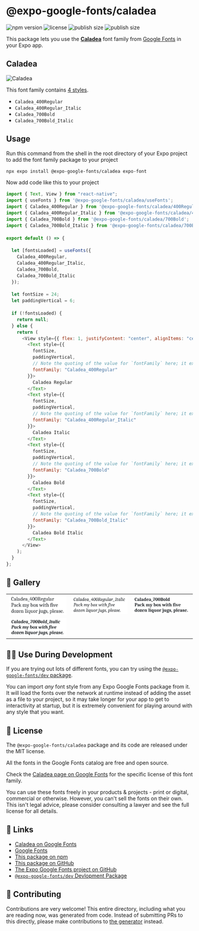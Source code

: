 # @expo-google-fonts/caladea

![npm version](https://flat.badgen.net/npm/v/@expo-google-fonts/caladea)
![license](https://flat.badgen.net/github/license/expo/google-fonts)
![publish size](https://flat.badgen.net/packagephobia/install/@expo-google-fonts/caladea)
![publish size](https://flat.badgen.net/packagephobia/publish/@expo-google-fonts/caladea)

This package lets you use the [**Caladea**](https://fonts.google.com/specimen/Caladea) font family from [Google Fonts](https://fonts.google.com/) in your Expo app.

## Caladea

![Caladea](./font-family.png)

This font family contains [4 styles](#-gallery).

- `Caladea_400Regular`
- `Caladea_400Regular_Italic`
- `Caladea_700Bold`
- `Caladea_700Bold_Italic`

## Usage

Run this command from the shell in the root directory of your Expo project to add the font family package to your project

```sh
npx expo install @expo-google-fonts/caladea expo-font
```

Now add code like this to your project

```js
import { Text, View } from "react-native";
import { useFonts } from '@expo-google-fonts/caladea/useFonts';
import { Caladea_400Regular } from '@expo-google-fonts/caladea/400Regular';
import { Caladea_400Regular_Italic } from '@expo-google-fonts/caladea/400Regular_Italic';
import { Caladea_700Bold } from '@expo-google-fonts/caladea/700Bold';
import { Caladea_700Bold_Italic } from '@expo-google-fonts/caladea/700Bold_Italic';

export default () => {

  let [fontsLoaded] = useFonts({
    Caladea_400Regular, 
    Caladea_400Regular_Italic, 
    Caladea_700Bold, 
    Caladea_700Bold_Italic
  });

  let fontSize = 24;
  let paddingVertical = 6;

  if (!fontsLoaded) {
    return null;
  } else {
    return (
      <View style={{ flex: 1, justifyContent: "center", alignItems: "center" }}>
        <Text style={{
          fontSize,
          paddingVertical,
          // Note the quoting of the value for `fontFamily` here; it expects a string!
          fontFamily: "Caladea_400Regular"
        }}>
          Caladea Regular
        </Text>
        <Text style={{
          fontSize,
          paddingVertical,
          // Note the quoting of the value for `fontFamily` here; it expects a string!
          fontFamily: "Caladea_400Regular_Italic"
        }}>
          Caladea Italic
        </Text>
        <Text style={{
          fontSize,
          paddingVertical,
          // Note the quoting of the value for `fontFamily` here; it expects a string!
          fontFamily: "Caladea_700Bold"
        }}>
          Caladea Bold
        </Text>
        <Text style={{
          fontSize,
          paddingVertical,
          // Note the quoting of the value for `fontFamily` here; it expects a string!
          fontFamily: "Caladea_700Bold_Italic"
        }}>
          Caladea Bold Italic
        </Text>
      </View>
    );
  }
};
```

## 🔡 Gallery


||||
|-|-|-|
|![Caladea_400Regular](./400Regular/Caladea_400Regular.ttf.png)|![Caladea_400Regular_Italic](./400Regular_Italic/Caladea_400Regular_Italic.ttf.png)|![Caladea_700Bold](./700Bold/Caladea_700Bold.ttf.png)||
|![Caladea_700Bold_Italic](./700Bold_Italic/Caladea_700Bold_Italic.ttf.png)||||


## 👩‍💻 Use During Development

If you are trying out lots of different fonts, you can try using the [`@expo-google-fonts/dev` package](https://github.com/expo/google-fonts/tree/master/font-packages/dev#readme).

You can import _any_ font style from any Expo Google Fonts package from it. It will load the fonts over the network at runtime instead of adding the asset as a file to your project, so it may take longer for your app to get to interactivity at startup, but it is extremely convenient for playing around with any style that you want.


## 📖 License

The `@expo-google-fonts/caladea` package and its code are released under the MIT license.

All the fonts in the Google Fonts catalog are free and open source.

Check the [Caladea page on Google Fonts](https://fonts.google.com/specimen/Caladea) for the specific license of this font family.

You can use these fonts freely in your products & projects - print or digital, commercial or otherwise. However, you can't sell the fonts on their own. This isn't legal advice, please consider consulting a lawyer and see the full license for all details.

## 🔗 Links

- [Caladea on Google Fonts](https://fonts.google.com/specimen/Caladea)
- [Google Fonts](https://fonts.google.com/)
- [This package on npm](https://www.npmjs.com/package/@expo-google-fonts/caladea)
- [This package on GitHub](https://github.com/expo/google-fonts/tree/master/font-packages/caladea)
- [The Expo Google Fonts project on GitHub](https://github.com/expo/google-fonts)
- [`@expo-google-fonts/dev` Devlopment Package](https://github.com/expo/google-fonts/tree/master/font-packages/dev)

## 🤝 Contributing

Contributions are very welcome! This entire directory, including what you are reading now, was generated from code. Instead of submitting PRs to this directly, please make contributions to [the generator](https://github.com/expo/google-fonts/tree/master/packages/generator) instead.

